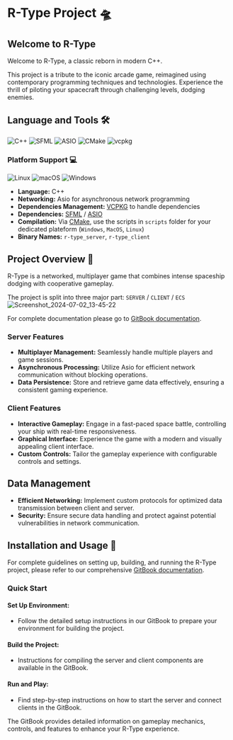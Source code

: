 # R-Type Project 🛸

## Welcome to R-Type

Welcome to R-Type, a classic reborn in modern C++.

This project is a tribute to the iconic arcade game, reimagined using contemporary programming techniques and technologies. Experience the thrill of piloting your spacecraft through challenging levels, dodging enemies.

## Language and Tools 🛠️

![C++](https://img.shields.io/badge/-C++-00599C?style=for-the-badge&logo=cplusplus&logoColor=white)
![SFML](https://img.shields.io/badge/SFML-8CC445?style=for-the-badge&logo=sfml&logoColor=white)
![ASIO](https://img.shields.io/badge/-ASIO-238636?style=for-the-badge)
![CMake](https://img.shields.io/badge/-CMake-064F8C?style=for-the-badge&logo=cmake&logoColor=white)
![vcpkg](https://img.shields.io/badge/-vcpkg-F7DF1E?style=for-the-badge)

### Platform Support 💻

![Linux](https://img.shields.io/badge/-Linux-FCC624?style=for-the-badge&logo=linux&logoColor=black)
![macOS](https://img.shields.io/badge/-macOS-000000?style=for-the-badge&logo=apple&logoColor=white)
![Windows](https://img.shields.io/badge/-Windows-0078D6?style=for-the-badge&logo=windows&logoColor=white)


- **Language:** C++
- **Networking:** Asio for asynchronous network programming
- **Dependencies Management:** [VCPKG](https://github.com/microsoft/vcpkg) to handle dependencies
- **Dependencies:** [SFML](https://github.com/SFML/SFML) / [ASIO](https://github.com/chriskohlhoff/asio)
- **Compilation:** Via [CMake](https://cmake.org/), use the scripts in `scripts` folder for your dedicated plateform (`Windows`, `MacOS`, `Linux`)
- **Binary Names:** `r-type_server`, `r-type_client`

## Project Overview 🔎

R-Type is a networked, multiplayer game that combines intense spaceship dodging with cooperative gameplay.

The project is split into three major part: ``SERVER`` / ``CLIENT`` / ``ECS``
![Screenshot_2024-07-02_13-45-22](https://github.com/EpitechPromo2026/B-CPP-500-PAR-5-2-rtype-hugo.pattein/assets/72030363/bbb2359b-5472-49ea-8cf1-af8bd2996e0c)


For complete documentation please go to [GitBook documentation](https://r-type-5.gitbook.io/r-type/).

### Server Features

- **Multiplayer Management:** Seamlessly handle multiple players and game sessions.
- **Asynchronous Processing:** Utilize Asio for efficient network communication without blocking operations.
- **Data Persistence:** Store and retrieve game data effectively, ensuring a consistent gaming experience.

### Client Features

- **Interactive Gameplay:** Engage in a fast-paced space battle, controlling your ship with real-time responsiveness.
- **Graphical Interface:** Experience the game with a modern and visually appealing client interface.
- **Custom Controls:** Tailor the gameplay experience with configurable controls and settings.

## Data Management

- **Efficient Networking:** Implement custom protocols for optimized data transmission between client and server.
- **Security:** Ensure secure data handling and protect against potential vulnerabilities in network communication.

## Installation and Usage 💾

For complete guidelines on setting up, building, and running the R-Type project, please refer to our comprehensive [GitBook documentation](https://r-type-5.gitbook.io/r-type/).

### Quick Start

#### Set Up Environment:

- Follow the detailed setup instructions in our GitBook to prepare your environment for building the project.

#### Build the Project:

- Instructions for compiling the server and client components are available in the GitBook.

#### Run and Play:

- Find step-by-step instructions on how to start the server and connect clients in the GitBook.

The GitBook provides detailed information on gameplay mechanics, controls, and features to enhance your R-Type experience.
